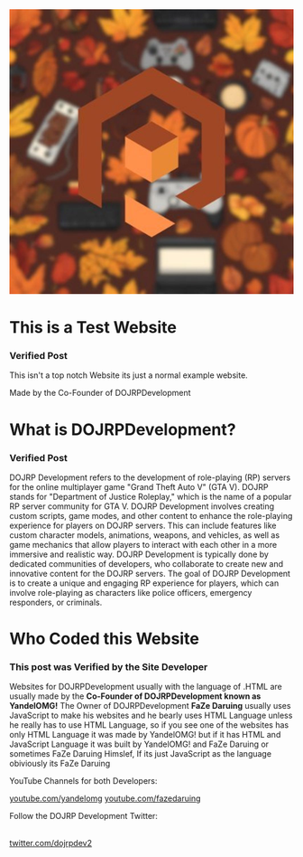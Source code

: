 <img src="FallLogo(BeforeConverted).png" alt="DOJRPLogo">

# This is a Test Website
<h3>Verified Post</h3>

<p> This isn't a top notch Website its just a normal example website. </p>
<abbr> Made by the Co-Founder of DOJRPDevelopment </abbr>


# What is DOJRPDevelopment? 
<h3>Verified Post</h3>


<p> DOJRP Development refers to the development of role-playing (RP) servers for the online multiplayer game "Grand Theft Auto V" (GTA V). DOJRP stands for "Department of Justice Roleplay," which is the name of a popular RP server community for GTA V. DOJRP Development involves creating custom scripts, game modes, and other content to enhance the role-playing experience for players on DOJRP servers. This can include features like custom character models, animations, weapons, and vehicles, as well as game mechanics that allow players to interact with each other in a more immersive and realistic way. DOJRP Development is typically done by dedicated communities of developers, who collaborate to create new and innovative content for the DOJRP servers. The goal of DOJRP Development is to create a unique and engaging RP experience for players, which can involve role-playing as characters like police officers, emergency responders, or criminals.</p>


# Who Coded this Website 
<h3>This post was Verified by the Site Developer</h3>

<p> Websites for DOJRPDevelopment usually with the language of .HTML are usually made by the <b>Co-Founder of DOJRPDevelopment known as YandelOMG!</b> The Owner of DOJRPDevelopment <b>FaZe Daruing</b> usually uses JavaScript to make his websites and he bearly uses HTML Language unless he really has to use HTML Language, so if you see one of the websites has only HTML Language it was made by YandelOMG! but if it has HTML and JavaScript Language it was built by YandelOMG! and FaZe Daruing or sometimes FaZe Daruing Himslef, If its just JavaScript as the language obiviously its FaZe Daruing</p>

<p> YouTube Channels for both Developers:</p>
<a href="https://youtube.com/yandelomg">youtube.com/yandelomg</a>
<a href="https://youtube.com/@FaZeDaruing">youtube.com/fazedaruing</a>
<br>
<p> Follow the DOJRP Development Twitter:</p>
<br>
<a href="https://twitter.com/@dojrpdev2">twitter.com/dojrpdev2</a>
